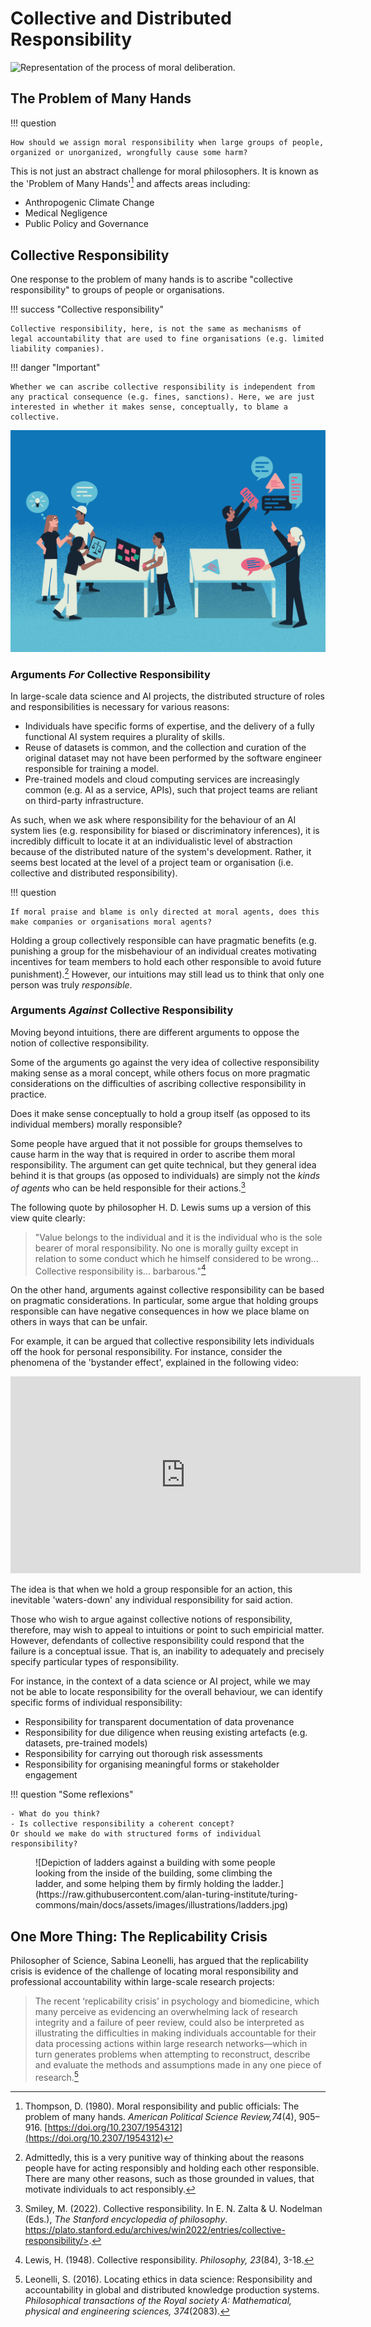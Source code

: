 # Collective and Distributed Responsibility

![Representation of the process of moral deliberation.](https://raw.githubusercontent.com/alan-turing-institute/turing-commons/main/docs/assets/images/illustrations/deliberation.png)

## The Problem of Many Hands
!!! question 

    How should we assign moral responsibility when large groups of people, organized or unorganized, wrongfully cause some harm?

This is not just an abstract challenge for moral philosophers. It is known as the 'Problem of Many Hands'[^thompson] and affects areas including:

- Anthropogenic Climate Change
- Medical Negligence
- Public Policy and Governance

## Collective Responsibility
One response to the problem of many hands is to ascribe "collective responsibility" to groups of people or organisations.

!!! success "Collective responsibility"

    Collective responsibility, here, is not the same as mechanisms of legal accountability that are used to fine organisations (e.g. limited liability companies).

!!! danger "Important"

    Whether we can ascribe collective responsibility is independent from any practical consequence (e.g. fines, sanctions). Here, we are just interested in whether it makes sense, conceptually, to blame a collective.

![People discussing and collaborating on a project](https://raw.githubusercontent.com/alan-turing-institute/turing-commons/main/docs/assets/images/illustrations/identifying-claims.png)

### Arguments *For* Collective Responsibility
In large-scale data science and AI projects, the distributed structure of roles and responsibilities is necessary for various reasons:

- Individuals have specific forms of expertise, and the delivery of a fully functional AI system requires a plurality of skills. 
- Reuse of datasets is common, and the collection and curation of the original dataset may not have been performed by the software engineer responsible for training a model. 
- Pre-trained models and cloud computing services are increasingly common (e.g. AI as a service, APIs), such that project teams are reliant on third-party infrastructure.

As such, when we ask where responsibility for the behaviour of an AI system lies (e.g. responsibility for biased or discriminatory inferences), it is incredibly difficult to locate it at an individualistic level of abstraction because of the distributed nature of the system's development. 
Rather, it seems best located at the level of a project team or organisation (i.e. collective and distributed responsibility).

!!! question

    If moral praise and blame is only directed at moral agents, does this make companies or organisations moral agents?


Holding a group collectively responsible can have pragmatic benefits (e.g. punishing a group for the misbehaviour of an individual creates motivating incentives for team members to hold each other responsible to avoid future punishment).[^caveat]
However, our intuitions may still lead us to think that only one person was truly *responsible*.

### Arguments *Against* Collective Responsibility 
Moving beyond intuitions, there are different arguments to oppose the notion of collective responsibility. 

Some of the arguments go against the very idea of collective responsibility making sense as a moral concept, while others focus on more pragmatic considerations on the difficulties of ascribing collective responsibility in practice.

Does it make sense conceptually to hold a group itself (as opposed to its individual members) morally responsible?

Some people have argued that it not possible for groups themselves to cause harm in the way that is required in order to ascribe them moral responsibility. The argument can get quite technical, but they general idea behind it is that groups (as opposed to individuals) are simply not the _kinds of agents_ who can be held responsible for their actions.[^sep_cr]

The following quote by philosopher H. D. Lewis sums up a version of this view quite clearly:

> "Value belongs to the individual and it is the individual who is the sole bearer of moral responsibility. No one is morally guilty except in relation to some conduct which he himself considered to be wrong... Collective responsibility is... barbarous."[^lewis48]

On the other hand, arguments against collective responsibility can be based on pragmatic considerations. In particular, some argue that holding groups responsible can have negative consequences in how we place blame on others in ways that can be unfair.

For example, it can be argued that collective responsibility lets individuals off the hook for personal responsibility. 
For instance, consider the phenomena of the 'bystander effect', explained in the following video:

<iframe width="560" height="315" src="https://www.youtube.com/embed/OSsPfbup0ac?start=35" title="YouTube video player" frameborder="0" allow="accelerometer; autoplay; clipboard-write; encrypted-media; gyroscope; picture-in-picture" allowfullscreen></iframe>

The idea is that when we hold a group responsible for an action, this inevitable 'waters-down' any individual responsibility for said action.

Those who wish to argue against collective notions of responsibility, therefore, may wish to appeal to intuitions or point to such empiricial matter.
However, defendants of collective responsibility could respond that the failure is a conceptual issue. 
That is, an inability to adequately and precisely specify particular types of responsibility. 

For instance, in the context of a data science or AI project, while we may not be able to locate responsibility for the overall behaviour, we can identify specific forms of individual responsibility:

- Responsibility for transparent documentation of data provenance
- Responsibility for due diligence when reusing existing artefacts (e.g. datasets, pre-trained models)
- Responsibility for carrying out thorough risk assessments
- Responsibility for organising meaningful forms or stakeholder engagement

!!! question "Some reflexions"

    - What do you think? 
    - Is collective responsibility a coherent concept?
    Or should we make do with structured forms of individual responsibility?

<figure markdown>
  ![Depiction of ladders against a building with some people looking from the inside of the building, some climbing the ladder, and some helping them by firmly holding the ladder.](https://raw.githubusercontent.com/alan-turing-institute/turing-commons/main/docs/assets/images/illustrations/ladders.jpg)
</figure>


## One More Thing: The Replicability Crisis

Philosopher of Science, Sabina Leonelli, has argued that the replicability crisis is evidence of the challenge of locating moral responsibility and professional accountability within large-scale research projects:

> The recent ‘replicability crisis’ in psychology and biomedicine, which many perceive as evidencing an overwhelming lack of research integrity and a failure of peer review, could also be interpreted as illustrating the difficulties in making individuals accountable for their data processing actions within large research networks—which in turn generates problems when attempting to reconstruct, describe and evaluate the methods and assumptions made in any one piece of research.[^leonelli2016]

[^thompson]: Thompson, D. (1980). Moral responsibility and public officials: The problem of many hands. _American Political Science Review,74_(4), 905–916. [https://doi.org/10.2307/1954312](https://doi.org/10.2307/1954312)

[^caveat]: Admittedly, this is a very punitive way of thinking about the reasons people have for acting responsibly and holding each other responsible.
There are many other reasons, such as those grounded in values, that motivate individuals to act responsibly.

[^sep_cr]: Smiley, M. (2022). Collective responsibility. In E. N. Zalta & U. Nodelman (Eds.), *The Stanford encyclopedia of philosophy*. https://plato.stanford.edu/archives/win2022/entries/collective-responsibility/>.

[^lewis48]: Lewis, H. (1948). Collective responsibility. *Philosophy, 23*(84), 3-18.

[^leonelli2016]: Leonelli, S. (2016). Locating ethics in data science: Responsibility and accountability in global and distributed knowledge production systems. *Philosophical transactions of the Royal society A: Mathematical, physical and engineering sciences, 374*(2083).